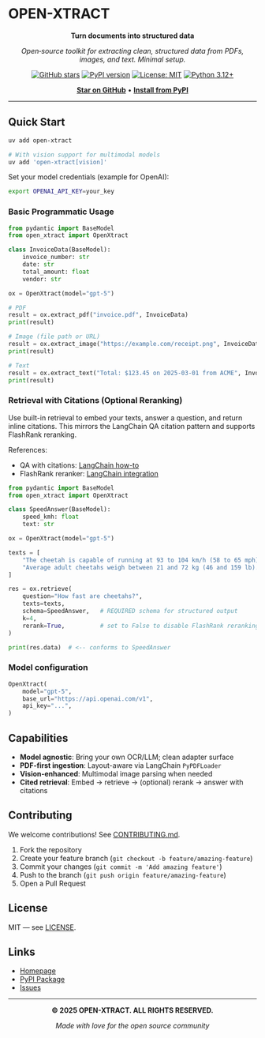 # OPEN-XTRACT

<div align="center">

**Turn documents into structured data**

*Open‑source toolkit for extracting clean, structured data from PDFs, images, and text. Minimal setup.*

[![GitHub stars](https://img.shields.io/github/stars/colesmcintosh/open-xtract?style=social)](https://github.com/colesmcintosh/open-xtract)
[![PyPI version](https://badge.fury.io/py/open-xtract.svg)](https://badge.fury.io/py/open-xtract)
[![License: MIT](https://img.shields.io/badge/License-MIT-yellow.svg)](https://opensource.org/licenses/MIT)
[![Python 3.12+](https://img.shields.io/badge/python-3.12+-blue.svg)](https://www.python.org/downloads/)

[**Star on GitHub**](https://github.com/colesmcintosh/open-xtract) • [**Install from PyPI**](https://pypi.org/project/open-xtract/)

</div>

---

## Quick Start

```bash
uv add open-xtract

# With vision support for multimodal models
uv add 'open-xtract[vision]'
```

Set your model credentials (example for OpenAI):

```bash
export OPENAI_API_KEY=your_key
```

### Basic Programmatic Usage

```python
from pydantic import BaseModel
from open_xtract import OpenXtract

class InvoiceData(BaseModel):
    invoice_number: str
    date: str
    total_amount: float
    vendor: str

ox = OpenXtract(model="gpt-5")

# PDF
result = ox.extract_pdf("invoice.pdf", InvoiceData)
print(result)

# Image (file path or URL)
result = ox.extract_image("https://example.com/receipt.png", InvoiceData)
print(result)

# Text
result = ox.extract_text("Total: $123.45 on 2025-03-01 from ACME", InvoiceData)
print(result)
```

### Retrieval with Citations (Optional Reranking)

Use built-in retrieval to embed your texts, answer a question, and return inline citations. This mirrors the LangChain QA citation pattern and supports FlashRank reranking.

References:
- QA with citations: [LangChain how-to](https://python.langchain.com/docs/how_to/qa_citations)
- FlashRank reranker: [LangChain integration](https://python.langchain.com/docs/integrations/retrievers/flashrank-reranker/)

```python
from pydantic import BaseModel
from open_xtract import OpenXtract

class SpeedAnswer(BaseModel):
    speed_kmh: float
    text: str

ox = OpenXtract(model="gpt-5")

texts = [
    "The cheetah is capable of running at 93 to 104 km/h (58 to 65 mph).",
    "Average adult cheetahs weigh between 21 and 72 kg (46 and 159 lb).",
]

res = ox.retrieve(
    question="How fast are cheetahs?",
    texts=texts,
    schema=SpeedAnswer,   # REQUIRED schema for structured output
    k=4,
    rerank=True,          # set to False to disable FlashRank reranking
)

print(res.data)  # <-- conforms to SpeedAnswer
```

### Model configuration

```python
OpenXtract(
    model="gpt-5",
    base_url="https://api.openai.com/v1",
    api_key="...",
)
```

## Capabilities

- **Model agnostic**: Bring your own OCR/LLM; clean adapter surface
- **PDF-first ingestion**: Layout-aware via LangChain `PyPDFLoader`
- **Vision-enhanced**: Multimodal image parsing when needed
- **Cited retrieval**: Embed → retrieve → (optional) rerank → answer with citations

## Contributing

We welcome contributions! See [CONTRIBUTING.md](CONTRIBUTING.md).

1. Fork the repository
2. Create your feature branch (`git checkout -b feature/amazing-feature`)
3. Commit your changes (`git commit -m 'Add amazing feature'`)
4. Push to the branch (`git push origin feature/amazing-feature`)
5. Open a Pull Request

## License

MIT — see [LICENSE](LICENSE).

## Links

- [Homepage](https://www.open-xtract.com/)
- [PyPI Package](https://pypi.org/project/open-xtract/)
- [Issues](https://github.com/colesmcintosh/open-xtract/issues)

---

<div align="center">

**© 2025 OPEN-XTRACT. ALL RIGHTS RESERVED.**

*Made with love for the open source community*

</div>
